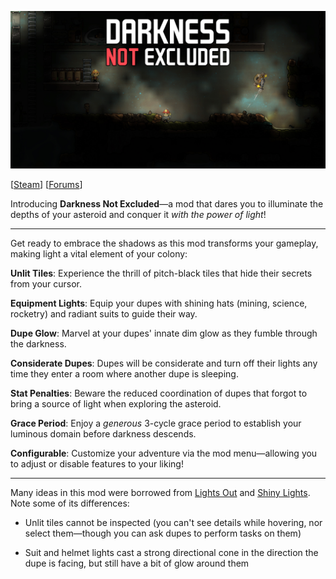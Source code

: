 ![Darkness Not Excluded](./assets/banner-4096.jpg)

[[Steam](https://steamcommunity.com/sharedfiles/filedetails/?id=2964969010)] [[Forums](https://forums.kleientertainment.com/forums/topic/147292-new-mod-darkness-not-excluded-eg-lights-out-shiny-lights-w-tweaks/)]

Introducing **Darkness Not Excluded**—a mod that dares you to illuminate the depths of your asteroid and conquer it _with the power of light_!

---

Get ready to embrace the shadows as this mod transforms your gameplay, making light a vital element of your colony:

**Unlit Tiles**: Experience the thrill of pitch-black tiles that hide their secrets from your cursor.

**Equipment Lights**: Equip your dupes with shining hats (mining, science, rocketry) and radiant suits to guide their way.

**Dupe Glow**: Marvel at your dupes' innate dim glow as they fumble through the darkness.

**Considerate Dupes**: Dupes will be considerate and turn off their lights any time they enter a room where another dupe is sleeping.

**Stat Penalties**: Beware the reduced coordination of dupes that forgot to bring a source of light when exploring the asteroid.

**Grace Period**: Enjoy a _generous_ 3-cycle grace period to establish your luminous domain before darkness descends.

**Configurable**: Customize your adventure via the mod menu—allowing you to adjust or disable features to your liking!

---

Many ideas in this mod were borrowed from [Lights Out](https://steamcommunity.com/sharedfiles/filedetails/?id=1860377458) and [Shiny Lights](https://steamcommunity.com/sharedfiles/filedetails/?id=1949320130). Note some of its differences:

* Unlit tiles cannot be inspected (you can't see details while hovering, nor select them—though you can ask dupes to perform tasks on them)

* Suit and helmet lights cast a strong directional cone in the direction the dupe is facing, but still have a bit of glow around them
